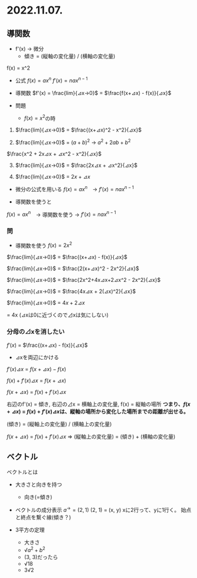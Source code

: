 # 2022.11.07.

## 導関数

* f'(x) -> 微分
  + 傾き = (縦軸の変化量) / (横軸の変化量)

f(x) = x^2

* 公式
$f(x) = ax^n$
$f'(x) = nax^{n-1}$

* 導関数
$f'(x) = \frac{lim}{⊿x->0}$ = $\frac{f(x+⊿x) - f(x)}{⊿x}$

* 問題
  + $f(x) = x^2$の時

1. $\frac{lim}{⊿x->0}$ = $\frac{(x+⊿x)^2 - x^2}{⊿x}$

2. $\frac{lim}{⊿x->0}$ = $(a + b)^2$
-> $a^2 + 2ab + b^2$

$\frac{x^2 + 2x⊿x + ⊿x^2 - x^2}{⊿x}$

3. $\frac{lim}{⊿x->0}$ = $\frac{2x⊿x + ⊿x^2}{⊿x}$

4. $\frac{lim}{⊿x->0}$ = $2x + ⊿x$

* 微分の公式を用いる
$f(x) = ax^n$　-> $f'(x) = nax^{n-1}$

* 導関数を使うと

$f(x) = ax^n$　-> 導関数を使う ->  $f'(x) = nax^{n-1}$

### 問

- 導関数を使う
$f(x) = 2x^2$

$\frac{lim}{⊿x->0}$ = $\frac{(x+⊿x) - f(x)}{⊿x}$

$\frac{lim}{⊿x->0}$ = $\frac{2(x+⊿x)^2 - 2x^2}{⊿x}$

$\frac{lim}{⊿x->0}$ = $\frac{2x^2+4x⊿x+2⊿x^2 - 2x^2}{⊿x}$

$\frac{lim}{⊿x->0}$ = $\frac{4x⊿x + 2(⊿x)^2}{⊿x}$

$\frac{lim}{⊿x->0}$ = ${4x + 2⊿x}$

= 4x (⊿xは0に近づくので⊿xは気にしない)

### 分母の⊿xを消したい

$f'(x)$ = $\frac{(x+⊿x) - f(x)}{⊿x}$

- ⊿xを両辺にかける

$f'(x)⊿x$ = $f(x+⊿x) - f(x)$


$f(x) + f'(x)⊿x$ = $f(x+⊿x)$

$f(x+⊿x)$ = $f(x) + f'(x)⊿x$

右辺のf'(x) = 傾き, 右辺の⊿x = 横軸上の変化量, f(x) = 縦軸の場所
**つまり、$f(x+⊿x)$ = $f(x) + f'(x)⊿x$は、縦軸の場所から変化した場所までの距離が出せる。**

(傾き) = (縦軸上の変化量) / (横軸上の変化量)

$f(x+⊿x)$ = $f(x) + f'(x)⊿x$
=>
(縦軸上の変化量) = (傾き) + (横軸の変化量)

## ベクトル

ベクトルとは
- 大きさと向きを持つ
  - 向き(=傾き)

- ベクトルの成分表示
$a^→ = (2, 1)$
(2, 1) = (x, y)
xに2行って、yに1行く。
始点と終点を繋ぐ線(傾き？)

- 3平方の定理
  - 大きさ
  - $√a^2+b^2$
  - (3, 3)だったら
  - √18
  - 3√2
